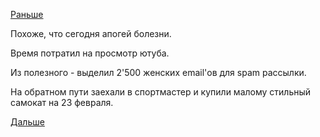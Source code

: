 [Раньше](2019.02.20.md)

Похоже, что сегодня апогей болезни.

Время потратил на просмотр ютуба.

Из полезного - выделил 2'500 женских email'ов для spam рассылки.

На обратном пути заехали в спортмастер и купили малому стильный самокат на 23 февраля.

 [Дальше](2019.02.22.md)